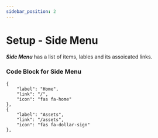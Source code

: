 ```yaml
---
sidebar_position: 2
---
```


# Setup - Side Menu

***Side Menu*** has a list of items, lables and its assoicated links.

### Code Block for Side Menu


```tsx title="menu.json"
{
    "label": "Home",
    "link": "/",
    "icon": "fas fa-home"
},
{
    "label": "Assets",
    "link": "/assets",
    "icon": "fas fa-dollar-sign"
},

```




